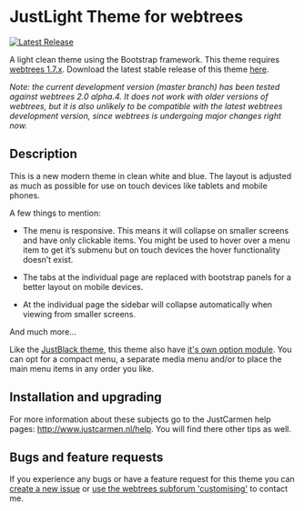 JustLight Theme for webtrees
============================

[![Latest Release](https://img.shields.io/github/release/JustCarmen/justlight.svg)](https://github.com/JustCarmen/justlight/releases/latest)

A light clean theme using the Bootstrap framework.
This theme requires [webtrees 1.7.x](https://github.com/fisharebest/webtrees). Download the latest stable release of this theme [here](https://github.com/JustCarmen/justlight/releases/latest).

*Note: the current development version (master branch) has been tested against webtrees 2.0 alpha.4. It does not work with older versions of webtrees, but it is also unlikely to be compatible with the latest webtrees development version, since webtrees is undergoing major changes right now.*

Description
-----------
This is a new modern theme in clean white and blue. The layout is adjusted as much as possible for use on touch devices like tablets and mobile phones.

A few things to mention:
* The menu is responsive. This means it will collapse on smaller screens and have only clickable items. You might be used to hover over a menu item to get it’s submenu but on touch devices the hover functionality doesn’t exist.

* The tabs at the individual page are replaced with bootstrap panels for a better layout on mobile devices.

* At the individual page the sidebar will collapse automatically when viewing from smaller screens.

And much more...

Like the [JustBlack theme](https://github.com/JustCarmen/justblack), this theme also have [it's own option module](https://github.com/JustCarmen/justlight_theme_options). You can opt for a compact menu, a separate media menu and/or to place the main menu items in any order you like.

Installation and upgrading
--------------------------
For more information about these subjects go to the JustCarmen help pages: http://www.justcarmen.nl/help. You will find there other tips as well.

Bugs and feature requests
-------------------------
If you experience any bugs or have a feature request for this theme you can [create a new issue](https://github.com/JustCarmen/justlight/issues?state=open) or [use the webtrees subforum 'customising'](http://www.webtrees.net/index.php/en/forum/4-customising) to contact me.
